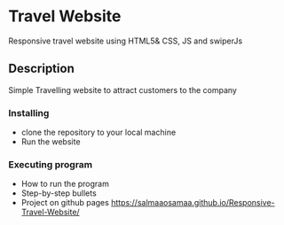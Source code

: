 # Travel Website

Responsive travel website using HTML5& CSS, JS and swiperJs
## Description
Simple Travelling website to attract customers to the company

### Installing
* clone the repository to your local machine
* Run the website

### Executing program

* How to run the program
* Step-by-step bullets
* Project on github pages https://salmaaosamaa.github.io/Responsive-Travel-Website/
